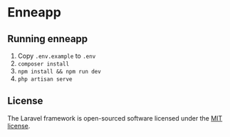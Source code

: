 # Enneapp
## Running enneapp 

1. Copy `.env.example` to `.env`
2. `composer install`
3. `npm install && npm run dev`
4. `php artisan serve`

## License

The Laravel framework is open-sourced software licensed under the [MIT license](https://opensource.org/licenses/MIT).
